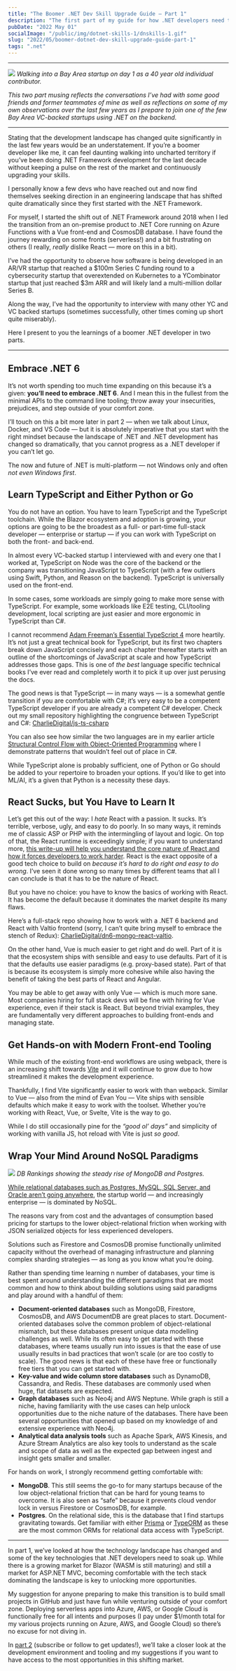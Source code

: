 ```yaml
---
title: "The Boomer .NET Dev Skill Upgrade Guide — Part 1"
description: "The first part of my guide for how .NET developers need to re-orient in the modern dev landscape."
pubDate: "2022 May 01"
socialImage: "/public/img/dotnet-skills-1/dnskills-1.gif"
slug: "2022/05/boomer-dotnet-dev-skill-upgrade-guide-part-1"
tags: ".net"
---
```


----

![](/public/img/dotnet-skills-1/dnskills-1.gif)
*Walking into a Bay Area startup on day 1 as a 40 year old individual contributor.*

*This two part musing reflects the conversations I’ve had with some good friends and former teammates of mine as well as reflections on some of my own observations over the last few years as I prepare to join one of the few Bay Area VC-backed startups using .NET on the backend.*

----


Stating that the development landscape has changed quite significantly in the last few years would be an understatement. If you’re a boomer developer like me, it can feel daunting walking into uncharted territory if you’ve been doing .NET Framework development for the last decade without keeping a pulse on the rest of the market and continuously upgrading your skills.

I personally know a few devs who have reached out and now find themselves seeking direction in an engineering landscape that has shifted quite dramatically since they first started with the .NET Framework.

For myself, I started the shift out of .NET Framework around 2018 when I led the transition from an on-premise product to .NET Core running on Azure Functions with a Vue front-end and CosmosDB database. I have found the journey rewarding on some fronts (serverless!) and a bit frustrating on others (I really, *really* dislike React — more on this in a bit).

I’ve had the opportunity to observe how software is being developed in an AR/VR startup that reached a $100m Series C funding round to a cybersecurity startup that overextended on Kubernetes to a YCombinator startup that just reached $3m ARR and will likely land a multi-million dollar Series B.

Along the way, I’ve had the opportunity to interview with many other YC and VC backed startups (sometimes successfully, other times coming up short quite miserably).

Here I present to you the learnings of a boomer .NET developer in two parts.

----

## Embrace .NET 6

It’s not worth spending too much time expanding on this because it’s a given: **you’ll need to embrace .NET 6**. And I mean this in the fullest from the minimal APIs to the command line tooling; throw away your insecurities, prejudices, and step outside of your comfort zone.

I’ll touch on this a bit more later in part 2 — when we talk about Linux, Docker, and VS Code — but it is absolutely imperative that you start with the right mindset because the landscape of .NET and .NET development has changed so dramatically, that you cannot progress as a .NET developer if you can’t let go.

The now and future of .NET is multi-platform — not Windows only and often *not even Windows first*.

## Learn TypeScript and Either Python or Go

You do not have an option. You have to learn TypeScript and the TypeScript toolchain. While the Blazor ecosystem and adoption is growing, your options are going to be the broadest as a full- or part-time full-stack developer — enterprise or startup — if you can work with TypeScript on both the front- and back-end.

In almost every VC-backed startup I interviewed with and every one that I worked at, TypeScript on Node was the core of the backend or the company was transitioning JavaScript to TypeScript (with a few outliers using Swift, Python, and Reason on the backend). TypeScript is universally used on the front-end.

In some cases, some workloads are simply going to make more sense with TypeScript. For example, some workloads like E2E testing, CLI/tooling development, local scripting are just easier and more ergonomic in TypeScript than C#.

I cannot recommend [Adam Freeman’s Essential TypeScript 4](https://www.amazon.com/Essential-TypeScript-4-Beginner-Pro/dp/148427010X) more heartily. It’s not just a great technical book for TypeScript, but its first two chapters break down JavaScript concisely and each chapter thereafter starts with an outline of the shortcomings of JavaScript at scale and how TypeScript addresses those gaps. This is one of *the best* language specific technical books I’ve ever read and completely worth it to pick it up over just perusing the docs.

The good news is that TypeScript — in many ways — is a somewhat gentle transition if you are comfortable with C#; it’s very easy to be a competent TypeScript developer if you are already a competent C# developer. Check out my small repository highlighting the congruence between TypeScript and C#: [CharlieDigital/js-ts-csharp](https://github.com/CharlieDigital/js-ts-csharp)

You can also see how similar the two languages are in my earlier article [Structural Control Flow with Object-Oriented Programming](https://medium.com/codex/structural-control-flow-with-object-oriented-programming-part-2-7d18526146de) where I demonstrate patterns that wouldn’t feel out of place in C#.

While TypeScript alone is probably sufficient, one of Python or Go should be added to your repertoire to broaden your options. If you’d like to get into ML/AI, it’s a given that Python is a necessity these days.

## React Sucks, but You Have to Learn It

Let’s get this out of the way: I *hate* React with a passion. It sucks. It’s terrible, verbose, ugly, and easy to do poorly. In so many ways, it reminds me of classic ASP or PHP with the intermingling of layout and logic. On top of that, the React runtime is exceedingly simple; if you want to understand more, [this write-up will help you understand the core nature of React and how it forces developers to work harder](/blog/2023/02/using-usememo-and-usecallback-react-langoliers). React is the exact opposite of a good tech choice to build on *because it’s hard to do right and easy to do wrong*. I’ve seen it done wrong so many times by different teams that all I can conclude is that it has to be the nature of React.

But you have no choice: you have to know the basics of working with React. It has become the default because it dominates the market despite its many flaws.

Here’s a full-stack repo showing how to work with a .NET 6 backend and React with Valtio frontend (sorry, I can’t quite bring myself to embrace the stench of Redux): [CharlieDigital/dn6-mongo-react-valtio](https://github.com/CharlieDigital/dn6-mongo-react-valtio).

On the other hand, Vue is much easier to get right and do well. Part of it is that the ecosystem ships with sensible and easy to use defaults. Part of it is that the defaults use easier paradigms (e.g. proxy-based state). Part of that is because its ecosystem is simply more cohesive while also having the benefit of taking the best parts of React and Angular.

You may be able to get away with only Vue — which is much more sane. Most companies hiring for full stack devs will be fine with hiring for Vue experience, even if their stack is React. But beyond trivial examples, they are fundamentally very different approaches to building front-ends and managing state.

## Get Hands-on with Modern Front-end Tooling

While much of the existing front-end workflows are using webpack, there is an increasing shift towards [Vite](https://vitejs.dev/) and it will continue to grow due to how streamlined it makes the development experience.

Thankfully, I find Vite significantly easier to work with than webpack. Similar to Vue — also from the mind of Evan You — Vite ships with sensible defaults which make it easy to work with the toolset. Whether you’re working with React, Vue, or Svelte, Vite is the way to go.

While I do still occasionally pine for the *“good ol’ days”* and simplicity of working with vanilla JS, hot reload with Vite is just *so good*.

## Wrap Your Mind Around NoSQL Paradigms

![](/public/img/dotnet-skills-1/dnskills-2.gif)
*DB Rankings showing the steady rise of MongoDB and Postgres.*

[While relational databases such as Postgres, MySQL, SQL Server, and Oracle aren’t going anywhere](https://db-engines.com/en/ranking), the startup world — and increasingly enterprise — is dominated by NoSQL.

The reasons vary from cost and the advantages of consumption based pricing for startups to the lower object-relational friction when working with JSON serialized objects for less experienced developers.

Solutions such as Firestore and CosmosDB promise functionally unlimited capacity without the overhead of managing infrastructure and planning complex sharding strategies — as long as you know what you’re doing.

Rather than spending time learning n number of databases, your time is best spent around understanding the different paradigms that are most common and how to think about building solutions using said paradigms and play around with a handful of them:

* **Document-oriented databases** such as MongoDB, Firestore, CosmosDB, and AWS DocumentDB are great places to start. Document-oriented databases solve the common problem of object-relational mismatch, but these databases present unique data modelling challenges as well. While its often easy to get started with these databases, where teams usually run into issues is that the ease of use usually results in bad practices that won’t scale (or are too costly to scale). The good news is that each of these have free or functionally free tiers that you can get started with.
* **Key-value and wide column store databases** such as DynamoDB, Cassandra, and Redis. These databases are commonly used when huge, flat datasets are expected.
* **Graph databases** such as Neo4j and AWS Neptune. While graph is still a niche, having familiarity with the use cases can help unlock opportunities due to the niche nature of the databases. There have been several opportunities that opened up based on my knowledge of and extensive experience with Neo4j.
* **Analytical data analysis tools** such as Apache Spark, AWS Kinesis, and Azure Stream Analytics are also key tools to understand as the scale and scope of data as well as the expected gap between ingest and insight gets smaller and smaller.

For hands on work, I strongly recommend getting comfortable with:

* **MongoDB**. This still seems the go-to for many startups because of the low object-relational friction that can be hard for young teams to overcome. It is also seen as “safe” because it prevents cloud vendor lock in versus Firestore or CosmosDB, for example.
* **Postgres**. On the relational side, this is the database that I find startups gravitating towards. Get familiar with either [Prisma](https://www.prisma.io/) or [TypeORM](https://typeorm.io/) as these are the most common ORMs for relational data access with TypeScript.

----

In part 1, we’ve looked at how the technology landscape has changed and some of the key technologies that .NET developers need to soak up. While there is a growing market for Blazor (WASM is still maturing) and still a market for ASP.NET MVC, becoming comfortable with the tech stack dominating the landscape is key to unlocking more opportunities.

My suggestion for anyone preparing to make this transition is to build small projects in GitHub and just have fun while venturing outside of your comfort zone. Deploying serverless apps into Azure, AWS, or Google Cloud is functionally free for all intents and purposes (I pay under $1/month total for my various projects running on Azure, AWS, and Google Cloud) so there’s no excuse for not diving in.

In [part 2](/blog/2022/05/boomer-dotnet-dev-skill-upgrade-guide-part-2) (subscribe or follow to get updates!), we’ll take a closer look at the development environment and tooling and my suggestions if you want to have access to the most opportunities in this shifting market.